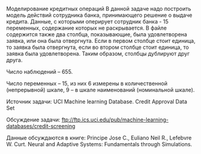 Моделирование кредитных операций
В данной задаче надо построить модель действий сотрудника банка, принимающего решение о выдаче кредита. Данные, с которыми оперирует сотрудник банка - 15 переменных, содержание которых не раскрывается. В файле содержится также два столбца, показывающие, была удовлетворена заявка, или она была отвергнута. Если в первом столбце стоит единица, то заявка была отвергнута, если во втором столбце стоит единица, то заявка была удовлетворена. Таким образом, столбцы дублируют друг друга.

Число наблюдений – 655.

Число переменных – 15, из них 6 измерены в количественной (непрерывной) шкале, 9 – в шкале наименований (номинальной шкале).

Источник задачи: UCI Machine learning Database. Credit Approval Data Set

Обсуждение задачи: ftp://ftp.ics.uci.edu/pub/machine-learning-databases/credit-screening

Данные обсуждаются в книге: Principe Jose C., Euliano Neil R., Lefebvre W. Curt. Neural and Adaptive Systems: Fundamentals through Simulations.
